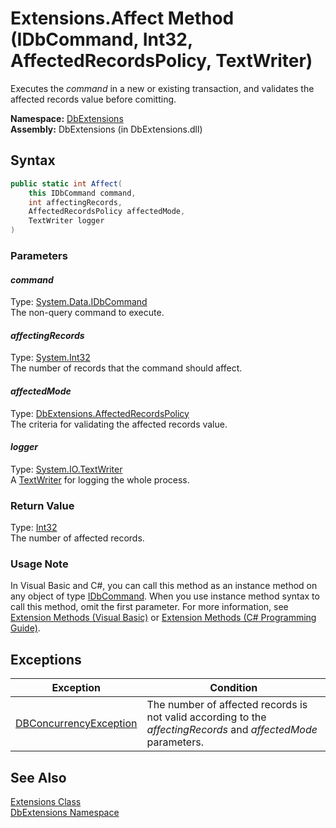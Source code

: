 Extensions.Affect Method (IDbCommand, Int32, AffectedRecordsPolicy, TextWriter)
===============================================================================
Executes the *command* in a new or existing transaction, and validates the affected records value before comitting.

**Namespace:** [DbExtensions][1]  
**Assembly:** DbExtensions (in DbExtensions.dll)

Syntax
------

```csharp
public static int Affect(
	this IDbCommand command,
	int affectingRecords,
	AffectedRecordsPolicy affectedMode,
	TextWriter logger
)
```

### Parameters

#### *command*
Type: [System.Data.IDbCommand][2]  
The non-query command to execute.

#### *affectingRecords*
Type: [System.Int32][3]  
The number of records that the command should affect.

#### *affectedMode*
Type: [DbExtensions.AffectedRecordsPolicy][4]  
The criteria for validating the affected records value.

#### *logger*
Type: [System.IO.TextWriter][5]  
A [TextWriter][5] for logging the whole process.

### Return Value
Type: [Int32][3]  
The number of affected records.
### Usage Note
In Visual Basic and C#, you can call this method as an instance method on any object of type [IDbCommand][2]. When you use instance method syntax to call this method, omit the first parameter. For more information, see [Extension Methods (Visual Basic)][6] or [Extension Methods (C# Programming Guide)][7].

Exceptions
----------

Exception                   | Condition                                                                                                      
--------------------------- | -------------------------------------------------------------------------------------------------------------- 
[DBConcurrencyException][8] | The number of affected records is not valid according to the *affectingRecords* and *affectedMode* parameters. 


See Also
--------
[Extensions Class][9]  
[DbExtensions Namespace][1]  

[1]: ../README.md
[2]: http://msdn.microsoft.com/en-us/library/bt2afddc
[3]: http://msdn.microsoft.com/en-us/library/td2s409d
[4]: ../AffectedRecordsPolicy/README.md
[5]: http://msdn.microsoft.com/en-us/library/ywxh2328
[6]: http://msdn.microsoft.com/en-us/library/bb384936.aspx
[7]: http://msdn.microsoft.com/en-us/library/bb383977.aspx
[8]: http://msdn.microsoft.com/en-us/library/bsdf9tb2
[9]: README.md